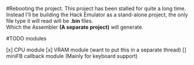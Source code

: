 #Rebooting the project.
This project has been stalled for quite a long time.  
Instead I'll be building the Hack Emulator as a stand-alone project, the only file type it will read will be **.bin** files.  
Which the Assembler **(A separate project)** will generate.

#TODO modules

[x] CPU module
[x] VRAM module (want to put this in a separate thread)
[] miniFB callback module (Mainly for keyboard support)


